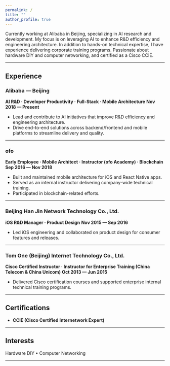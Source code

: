 ```yaml
---
permalink: /
title: ""
author_profile: true
---
```


Currently working at Alibaba in Beijing, specializing in AI research and development. My focus is on leveraging AI to enhance R&D efficiency and engineering architecture. In addition to hands-on technical expertise, I have experience delivering corporate training programs. Passionate about hardware DIY and computer networking, and certified as a Cisco CCIE.

---

## Experience

### Alibaba — Beijing
**AI R&D · Developer Productivity · Full-Stack · Mobile Architecture**
**Nov 2018 — Present**
- Lead and contribute to AI initiatives that improve R&D efficiency and engineering architecture.
- Drive end-to-end solutions across backend/frontend and mobile platforms to streamline delivery and quality.

---

### ofo
**Early Employee · Mobile Architect · Instructor (ofo Academy) · Blockchain**
**Sep 2016 — Nov 2018**
- Built and maintained mobile architecture for iOS and React Native apps.
- Served as an internal instructor delivering company-wide technical training.
- Participated in blockchain-related efforts.

---

### Beijing Han Jin Network Technology Co., Ltd.
**iOS R&D Manager · Product Design**
**Nov 2015 — Sep 2016**
- Led iOS engineering and collaborated on product design for consumer features and releases.

---

### Tom One (Beijing) Internet Technology Co., Ltd.
**Cisco Certified Instructor · Instructor for Enterprise Training (China Telecom & China Unicom)**
**Oct 2013 — Jun 2015**
- Delivered Cisco certification courses and supported enterprise internal technical training programs.

---

## Certifications
- **CCIE (Cisco Certified Internetwork Expert)**

---

## Interests
Hardware DIY • Computer Networking

---
